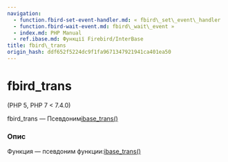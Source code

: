 ```yaml
---
navigation:
  - function.fbird-set-event-handler.md: « fbird\_set\_event\_handler
  - function.fbird-wait-event.md: fbird\_wait\_event »
  - index.md: PHP Manual
  - ref.ibase.md: Функції Firebird/InterBase
title: fbird\_trans
origin_hash: ddf652f5224dc9f1fa9671347921941ca401ea50
---
```

# fbird\_trans

(PHP 5, PHP 7 < 7.4.0)

fbird\_trans — Псевдоним[ibase\_trans()](function.ibase-trans.md)

### Опис

Функция — псевдоним функции:[ibase\_trans()](function.ibase-trans.md)
